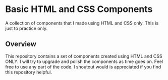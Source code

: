 # Basic HTML and CSS Components

A collection of components that I made using HTML and CSS only. This is just to
practice only.

## Overview

This repository contains a set of components created using HTML and CSS ONLY. I
will try to upgrade and polish the components as time goes on. Feel free to use
any part of the code. I shoutout would is appreciated if you find this
repository helpful.
